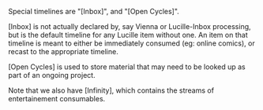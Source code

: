 Special timelines are "[Inbox]", and "[Open Cycles]". 

[Inbox] is not actually declared by, say Vienna or Lucille-Inbox processing, but is the default timeline for any Lucille item without one. An item on that timeline is meant to either be immediately consumed (eg: online comics), or recast to the appropriate timeline.

[Open Cycles] is used to store material that may need to be looked up as part of an ongoing project.

Note that we also have [Infinity], which contains the streams of entertainement consumables.